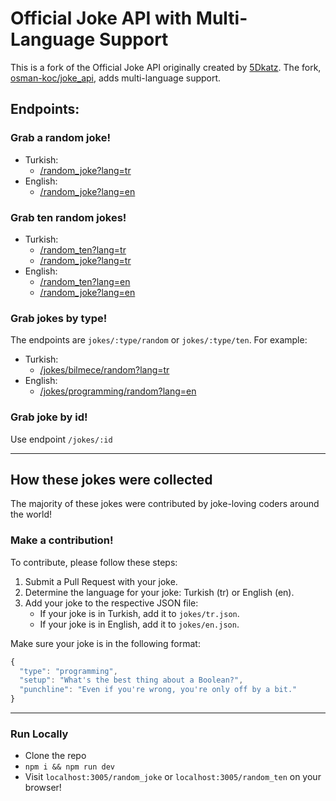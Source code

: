 # Official Joke API with Multi-Language Support

This is a fork of the Official Joke API originally created by [5Dkatz](https://github.com/5Dkatz/official_joke_api). The fork, [osman-koc/joke_api](https://github.com/osman-koc/joke_api), adds multi-language support.

## Endpoints:

### Grab a random joke!

- Turkish: 
  - [/random_joke?lang=tr](https://official-joke-api.appspot.com/random_joke?lang=tr)
- English: 
  - [/random_joke?lang=en](https://official-joke-api.appspot.com/random_joke?lang=en)

### Grab ten random jokes!

- Turkish: 
  - [/random_ten?lang=tr](https://official-joke-api.appspot.com/random_ten?lang=tr)
  - [/random_joke?lang=tr](https://official-joke-api.appspot.com/jokes/ten?lang=tr)
- English: 
  - [/random_ten?lang=en](https://official-joke-api.appspot.com/random_ten?lang=en)
  - [/random_joke?lang=en](https://official-joke-api.appspot.com/jokes/ten?lang=en)

### Grab jokes by type!

The endpoints are `jokes/:type/random` or `jokes/:type/ten`. For example:

- Turkish: 
  - [/jokes/bilmece/random?lang=tr](https://official-joke-api.appspot.com/jokes/programming/random?lang=tr)
- English: 
  - [/jokes/programming/random?lang=en](https://official-joke-api.appspot.com/jokes/programming/random?lang=en)

### Grab joke by id!

Use endpoint `/jokes/:id`

***

## How these jokes were collected

The majority of these jokes were contributed by joke-loving coders around the world!

### Make a contribution!

To contribute, please follow these steps:

1. Submit a Pull Request with your joke.
2. Determine the language for your joke: Turkish (tr) or English (en).
3. Add your joke to the respective JSON file:
   - If your joke is in Turkish, add it to `jokes/tr.json`.
   - If your joke is in English, add it to `jokes/en.json`.

Make sure your joke is in the following format:

```javascript
{
  "type": "programming",
  "setup": "What's the best thing about a Boolean?",
  "punchline": "Even if you're wrong, you're only off by a bit."
}
```

***

### Run Locally
* Clone the repo
* `npm i && npm run dev`
* Visit `localhost:3005/random_joke` or `localhost:3005/random_ten` on your browser!

